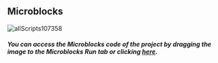 ## Microblocks

![allScripts107358](https://user-images.githubusercontent.com/112697142/204217176-b1f2f9f2-97a3-4f2c-852b-60f9d618a3c9.png)


##### You can access the Microblocks code of the project by dragging the image to the Microblocks Run tab or clicking [here](https://microblocks.fun/run/microblocks.html#scripts=GP%20Scripts%0Adepends%20%27Distance%20%28HC-SR04%29%27%20%27Servo%27%0A%0Ascript%20531%2078%20%7B%0AwhenStarted%0AsetServoAngle%2021%20-15%0A%7D%0A%0Ascript%20531%20154%20%7B%0AwhenCondition%20%28%28%27distance%20%28cm%29%27%2015%2014%29%20%3C%2010%29%0AwaitMillis%202000%0AsetServoAngle%2021%20-70%0AwaitMillis%202000%0AsetServoAngle%2021%20-15%0A%7D%0A%0A "here").
